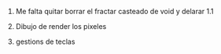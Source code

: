 1. Me falta quitar  borrar el fractar casteado de void y delarar
1.1 




2. Dibujo de render los pixeles
3. gestions de teclas

